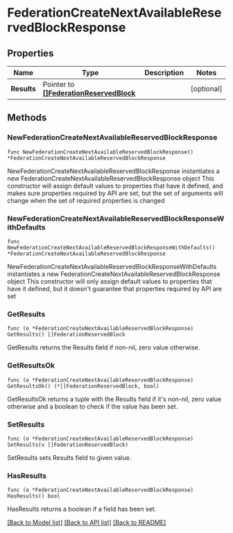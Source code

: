 # FederationCreateNextAvailableReservedBlockResponse

## Properties

Name | Type | Description | Notes
------------ | ------------- | ------------- | -------------
**Results** | Pointer to [**[]FederationReservedBlock**](FederationReservedBlock.md) |  | [optional] 

## Methods

### NewFederationCreateNextAvailableReservedBlockResponse

`func NewFederationCreateNextAvailableReservedBlockResponse() *FederationCreateNextAvailableReservedBlockResponse`

NewFederationCreateNextAvailableReservedBlockResponse instantiates a new FederationCreateNextAvailableReservedBlockResponse object
This constructor will assign default values to properties that have it defined,
and makes sure properties required by API are set, but the set of arguments
will change when the set of required properties is changed

### NewFederationCreateNextAvailableReservedBlockResponseWithDefaults

`func NewFederationCreateNextAvailableReservedBlockResponseWithDefaults() *FederationCreateNextAvailableReservedBlockResponse`

NewFederationCreateNextAvailableReservedBlockResponseWithDefaults instantiates a new FederationCreateNextAvailableReservedBlockResponse object
This constructor will only assign default values to properties that have it defined,
but it doesn't guarantee that properties required by API are set

### GetResults

`func (o *FederationCreateNextAvailableReservedBlockResponse) GetResults() []FederationReservedBlock`

GetResults returns the Results field if non-nil, zero value otherwise.

### GetResultsOk

`func (o *FederationCreateNextAvailableReservedBlockResponse) GetResultsOk() (*[]FederationReservedBlock, bool)`

GetResultsOk returns a tuple with the Results field if it's non-nil, zero value otherwise
and a boolean to check if the value has been set.

### SetResults

`func (o *FederationCreateNextAvailableReservedBlockResponse) SetResults(v []FederationReservedBlock)`

SetResults sets Results field to given value.

### HasResults

`func (o *FederationCreateNextAvailableReservedBlockResponse) HasResults() bool`

HasResults returns a boolean if a field has been set.


[[Back to Model list]](../README.md#documentation-for-models) [[Back to API list]](../README.md#documentation-for-api-endpoints) [[Back to README]](../README.md)


